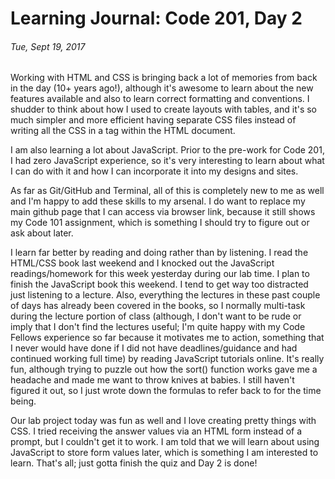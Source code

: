 # Learning Journal: Code 201, Day 2
###### Tue, Sept 19, 2017

Working with HTML and CSS is bringing back a lot of memories from back in the day (10+ years ago!), although it's awesome to learn about the new features available and also to learn correct formatting and conventions. I shudder to think about how I used to create layouts with tables, and it's so much simpler and more efficient having separate CSS files instead of writing all the CSS in a tag within the HTML document.

I am also learning a lot about JavaScript. Prior to the pre-work for Code 201, I had zero JavaScript experience, so it's very interesting to learn about what I can do with it and how I can incorporate it into my designs and sites.

As far as Git/GitHub and Terminal, all of this is completely new to me as well and I'm happy to add these skills to my arsenal. I do want to replace my main github page that I can access via browser link, because it still shows my Code 101 assignment, which is something I should try to figure out or ask about later.

I learn far better by reading and doing rather than by listening. I read the HTML/CSS book last weekend and I knocked out the JavaScript readings/homework for this week yesterday during our lab time. I plan to finish the JavaScript book this weekend. I tend to get way too distracted just listening to a lecture. Also, everything the lectures in these past couple of days has already been covered in the books, so I normally multi-task during the lecture portion of class (although, I don't want to be rude or imply that I don't find the lectures useful; I'm quite happy with my Code Fellows experience so far because it motivates me to action, something that I never would have done if I did not have deadlines/guidance and had continued working full time) by reading JavaScript tutorials online. It's really fun, although trying to puzzle out how the sort() function works gave me a headache and made me want to throw knives at babies. I still haven't figured it out, so I just wrote down the formulas to refer back to for the time being.

Our lab project today was fun as well and I love creating pretty things with CSS. I tried receiving the answer values via an HTML form instead of a prompt, but I couldn't get it to work. I am told that we will learn about using JavaScript to store form values later, which is something I am interested to learn. That's all; just gotta finish the quiz and Day 2 is done!

